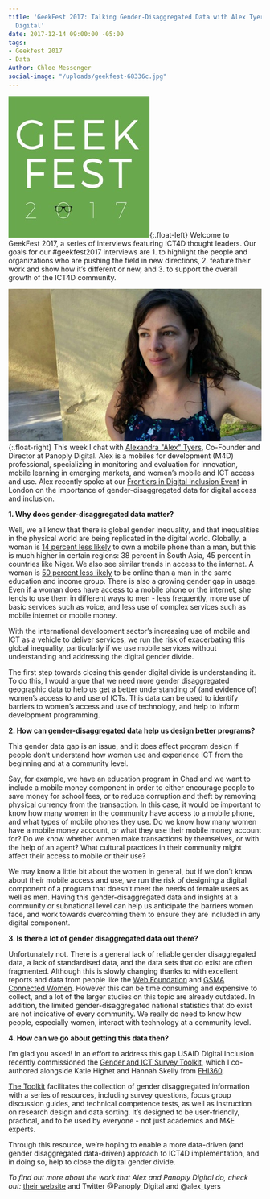 ```yaml
---
title: 'GeekFest 2017: Talking Gender-Disaggregated Data with Alex Tyers, Panoply
  Digital'
date: 2017-12-14 09:00:00 -05:00
tags:
- Geekfest 2017
- Data
Author: Chloe Messenger
social-image: "/uploads/geekfest-68336c.jpg"
---
```


![geekfest-d47647.jpg](/uploads/geekfest-d47647.jpg){:.float-left}
Welcome to GeekFest 2017, a series of interviews featuring ICT4D thought leaders. Our goals for our #geekfest2017 interviews are 1. to highlight the people and organizations who are pushing the field in new directions, 2. feature their work and show how it’s different or new, and 3. to support the overall growth of the ICT4D community.

![AlexTyers_Headshot_May2017.jpg](/uploads/AlexTyers_Headshot_May2017.jpg){:.float-right}
This week I chat with [Alexandra "Alex" Tyers](https://www.panoplydigital.com/our-team/#/alex-tyers-2/), Co-Founder and Director at Panoply Digital. Alex is a mobiles for development (M4D) professional, specializing in monitoring and evaluation for innovation, mobile learning in emerging markets, and women’s mobile and ICT access and use. Alex recently spoke at our [Frontiers in Digital Inclusion Event](https://dai-global-digital.com/frontiers-in-digital-inclusion-event.html) in London on the importance of gender-disaggregated data for digital access and inclusion. 

<!--more-->

**1. Why does gender-disaggregated data matter?**

Well, we all know that there is global gender inequality, and that inequalities in the physical world are being replicated in the digital world. Globally, a woman is [14 percent less likely](https://www.gsma.com/mobilefordevelopment/wp-content/uploads/2016/02/GSM0001_03232015_GSMAReport_NEWGRAYS-Web.pdf) to own a mobile phone than a man, but this is much higher in certain regions: 38 percent in South Asia, 45 percent in countries like Niger. We also see similar trends in access to the internet. A woman is [50 percent less likely](http://webfoundation.org/docs/2015/10/womens-rights-online_Report.pdf) to be online than a man in the same education and income group. There is also a growing gender gap in usage. Even if a woman does have access to a mobile phone or the internet, she tends to use them in different ways to men - less frequently, more use of basic services such as voice, and less use of complex services such as mobile internet or mobile money.

With the international development sector’s increasing use of mobile and ICT as a vehicle to deliver services, we run the risk of exacerbating this global inequality, particularly if we use mobile services without understanding and addressing the digital gender divide.

The first step towards closing this gender digital divide is understanding it. To do this, I would argue that we need more gender disaggregated geographic data to help us get a better understanding of (and evidence of) women’s access to and use of ICTs. This data can be used to identify barriers to women’s access and use of technology, and help to inform development programming.

**2. How can gender-disaggregated data help us design better programs?**

This gender data gap is an issue, and it does affect program design if people don’t understand how women use and experience ICT from the beginning and at a community level.

Say, for example, we have an education program in Chad and we want to include a mobile money component in order to either encourage people to save money for school fees, or to reduce corruption and theft by removing physical currency from the transaction. In this case, it would be important to know how many women in the community have access to a mobile phone, and what types of mobile phones they use. Do we know how many women have a mobile money account, or what they use their mobile money account for? Do we know whether women make transactions by themselves, or with the help of an agent? What cultural practices in their community might affect their access to mobile or their use?

We may know a little bit about the women in general, but if we don’t know about their mobile access and use, we run the risk of designing a digital component of a program that doesn’t meet the needs of female users as well as men. Having this gender-disaggregated data and insights at a community or subnational level can help us anticipate the barriers women face, and work towards overcoming them to ensure they are included in any digital component.

**3. Is there a lot of gender disaggregated data out there?**

Unfortunately not. There is a general lack of reliable gender disaggregated data, a lack of standardised data, and the data sets that do exist are often fragmented. Although this is slowly changing thanks to with excellent reports and data from people like the [Web Foundation](https://webfoundation.org/) and [GSMA Connected Women](https://www.gsma.com/mobilefordevelopment/programmes/connected-women). However this can be time consuming and expensive to collect, and a lot of the larger studies on this topic are already outdated.  In addition, the limited gender-disaggregated national statistics that do exist are not indicative of every community. We really do need to know how people, especially women, interact with technology at a community level.

**4. How can we go about getting this data then?**

I’m glad you asked! In an effort to address this gap USAID Digital Inclusion recently commissioned the [Gender and ICT Survey Toolkit](https://www.usaid.gov/sites/default/files/documents/15396/Gender_and_ICT_Toolkit.pdf), which I co-authored alongside Katie Highet and Hannah Skelly from [FHI360](https://www.fhi360.org/).

[The Toolkit](https://dai-global-digital.com/three-key-takeaways-from-usaids-new-gender-and-ict-survey-toolkit.html) facilitates the collection of gender disaggregated information with a series of resources, including survey questions, focus group discussion guides, and technical competence tests, as well as instruction on research design and data sorting. It’s designed to be user-friendly, practical, and to be used by everyone - not just academics and M&E experts.

Through this resource, we’re hoping to enable a more data-driven (and gender disaggregated data-driven) approach to ICT4D implementation, and in doing so, help to close the digital gender divide.

*To find out more about the work that Alex and Panoply Digital do, check out:*
[their website](http://www.panoplydigital.com) and Twitter @Panoply_Digital and @alex_tyers